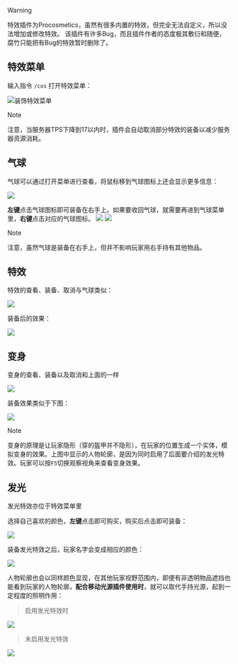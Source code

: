 > [!warning]
> 特效插件为Procosmetics，虽然有很多内置的特效，但完全无法自定义，所以没法增加或修改特效。
> 该插件有许多Bug，而且插件作者的态度极其敷衍和随便，腐竹只能把有Bug的特效暂时删除了。

## 特效菜单

输入指令 `/cos` 打开特效菜单：

![装饰特效菜单](pics/cos_menu%202024.4.16.png)


>[!note]
>注意，当服务器TPS下降到17以内时，插件会自动取消部分特效的装备以减少服务器资源消耗。

## 气球

气球可以通过打开菜单进行查看，将鼠标移到气球图标上还会显示更多信息：

![](pics/cos_menu_qiqiu%202024.4.16.png)


**左键**点击气球图标即可装备在右手上。如果要收回气球，就需要再进到气球菜单里，**右键**点击对应的气球图标。
![](pics/balloon_dragon%202024.4.16.png)
![](pics/balloon_dragon2%202024.4.16.png)
>[!note]
>注意，虽然气球是装备在右手上，但并不影响玩家用右手持有其他物品。

## 特效

特效的查看、装备、取消与气球类似：

![](pics/speial_effect_menu%202024.4.16.png)


装备后的效果：

![](pics/speial_effect_menu3%202024.4.16.png)


## 变身

变身的查看、装备以及取消和上面的一样

![](pics/henshin_menu%202024.4.16.png)

装备效果类似于下图：

![](pics/henshin%202024.4.16.png)

>[!note]
>变身的原理是让玩家隐形（穿的盔甲并不隐形），在玩家的位置生成一个实体，模拟变身的效果。上图中显示的人物轮廓，是因为同时启用了后面要介绍的发光特效。玩家可以按`F5`切换观察视角来查看变身效果。


## 发光

发光特效亦位于特效菜单里

选择自己喜欢的颜色，**左键**点击即可购买，购买后点击即可装备：

![](pics/glow%202024.4.16.png)


装备发光特效之后，玩家名字会变成相应的颜色：

![](pics/name_color%202024.4.16.png)

人物轮廓也会以同样颜色显现，在其他玩家视野范围内，即便有非透明物品遮挡也能看到玩家的人物轮廓，**配合移动光源插件使用时**，就可以取代手持光源，起到一定程度的照明作用：

>启用发光特效时

![](pics/lighting%202024.4.16.png)

>未启用发光特效

![](pics/lighting2%202024.4.16.png)